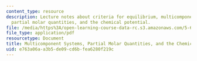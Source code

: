 ```yaml
---
content_type: resource
description: Lecture notes about criteria for equilibrium, multicomponent systems,
  partial molar quantities, and the chemical potential.
file: /media/https%3A/open-learning-course-data-rc.s3.amazonaws.com/5-60-thermodynamics-kinetics-spring-2008/e763a06aa3b5de09cd6bfea6280f219c_5_60_lecture14.pdf
file_type: application/pdf
resourcetype: Document
title: Multicomponent Systems, Partial Molar Quantities, and the Chemical Potential
uid: e763a06a-a3b5-de09-cd6b-fea6280f219c
---
```

